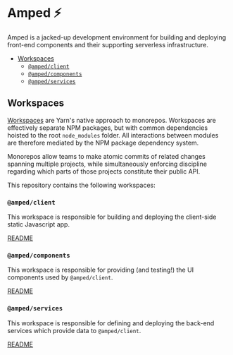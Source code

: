 # Amped ⚡️

Amped is a jacked-up development environment for building and deploying front-end components and their supporting serverless infrastructure.

<!-- TOC -->

- [Workspaces](#workspaces)
  - [`@amped/client`](#ampedclient)
  - [`@amped/components`](#ampedcomponents)
  - [`@amped/services`](#ampedservices)

<!-- /TOC -->

## Workspaces

[Workspaces](https://yarnpkg.com/lang/en/docs/workspaces/) are Yarn's native approach to monorepos. Workspaces are effectively separate NPM packages, but with common dependencies hoisted to the root `node_modules` folder. All interactions between modules are therefore mediated by the NPM package dependency system.

Monorepos allow teams to make atomic commits of related changes spanning multiple projects, while simultaneously enforcing discipline regarding which parts of those projects constitute their public API.

This repository contains the following workspaces:

### `@amped/client`

This workspace is responsible for building and deploying the client-side static Javascript app.

[README](./packages/client/README.md)

### `@amped/components`

This workspace is responsible for providing (and testing!) the UI components used by `@amped/client`.

[README](./packages/components/README.md)

### `@amped/services`

This workspace is responsible for defining and deploying the back-end services which provide data to `@amped/client`.

[README](./packages/services/README.md)
